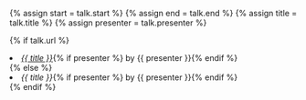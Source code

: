 {% assign start = talk.start %}
{% assign end = talk.end %}
{% assign title = talk.title %}
{% assign presenter = talk.presenter %}

{% if talk.url %}
  <li><i><a href="{{talk.url}}">{{ title }}</a></i>{% if presenter %} by {{ presenter }}{% endif %}</li>
{% else %}
  <li><i>{{ title }}</i>{% if presenter %} by {{ presenter }}{% endif %}</li>
{% endif %}
